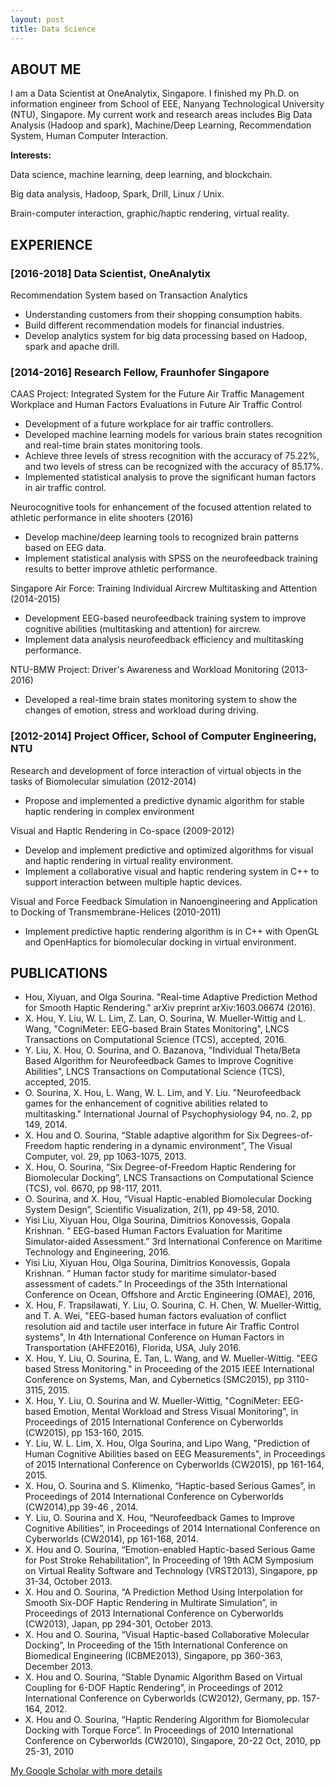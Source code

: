 ```yaml
---
layout: post
title: Data Science
---
```

## ABOUT ME
I am a Data Scientist at OneAnalytix, Singapore. I finished my Ph.D. on information engineer from School of EEE, Nanyang Technological University (NTU), Singapore. My current work and research areas includes Big Data Analysis (Hadoop and spark), Machine/Deep Learning, Recommendation System, Human Computer Interaction.


**Interests:**

Data science, machine learning, deep learning, and blockchain.

Big data analysis, Hadoop, Spark, Drill, Linux / Unix. 

Brain-computer interaction, graphic/haptic rendering, virtual reality.



## EXPERIENCE


### [2016-2018] Data Scientist, OneAnalytix
Recommendation System based on Transaction Analytics
* Understanding customers from their shopping consumption habits.
* Build different recommendation models for financial industries.
* Develop analytics system for big data processing based on Hadoop, spark and apache drill.

### [2014-2016] Research Fellow, Fraunhofer Singapore 
CAAS Project: Integrated System for the Future Air Traffic Management Workplace and Human Factors Evaluations in Future Air Traffic Control 
* Development of a future workplace for air traffic controllers.
* Developed machine learning models for various brain states recognition and real-time brain states monitoring tools.
* Achieve three levels of stress recognition with the accuracy of 75.22%, and two levels of stress can be recognized with the accuracy of 85.17%.
* Implemented statistical analysis to prove the significant human factors in air traffic control.

Neurocognitive tools for enhancement of the focused attention related to athletic performance in elite shooters (2016)
* Develop machine/deep learning tools to recognized brain patterns based on EEG data.
* Implement statistical analysis with SPSS on the neurofeedback training results to better improve athletic performance.

Singapore Air Force: Training Individual Aircrew Multitasking and Attention (2014-2015)
* Development EEG-based neurofeedback training system to improve cognitive abilities (multitasking and attention) for aircrew.
* Implement data analysis neurofeedback efficiency and multitasking performance.

NTU-BMW Project: Driver's Awareness and Workload Monitoring (2013-2016)
* Developed a real-time brain states monitoring system to show the changes of emotion, stress and workload during driving.

### [2012-2014] Project Officer, School of Computer Engineering, NTU 
Research and development of force interaction of virtual objects in the tasks of Biomolecular simulation (2012-2014)
* Propose and implemented a predictive dynamic algorithm for stable haptic rendering in complex environment

Visual and Haptic Rendering in Co-space (2009-2012)
* Develop and implement predictive and optimized algorithms for visual and haptic rendering in virtual reality environment.
* Implement a collaborative visual and haptic rendering system in C++ to support interaction between multiple haptic devices.

Visual and Force Feedback Simulation in Nanoengineering and Application to Docking of Transmembrane-Helices (2010-2011)
* Implement predictive haptic rendering algorithm is in C++ with OpenGL and OpenHaptics for biomolecular docking in virtual environment.


## PUBLICATIONS
* Hou, Xiyuan, and Olga Sourina. "Real-time Adaptive Prediction Method for Smooth Haptic Rendering." arXiv preprint arXiv:1603.06674 (2016).
* X. Hou, Y. Liu, W. L. Lim, Z. Lan, O. Sourina, W. Mueller-Wittig and L. Wang, "CogniMeter: EEG-based Brain States Monitoring", LNCS Transactions on Computational Science (TCS), accepted, 2016.
* Y. Liu, X. Hou, O. Sourina, and O. Bazanova, "Individual Theta/Beta Based Algorithm for Neurofeedback Games to Improve Cognitive Abilities", LNCS Transactions on Computational Science (TCS), accepted, 2015.
* O. Sourina, X. Hou, L. Wang, W. L. Lim, and Y. Liu. "Neurofeedback games for the enhancement of cognitive abilities related to multitasking." International Journal of Psychophysiology 94, no. 2, pp 149, 2014.
* X. Hou and O. Sourina, “Stable adaptive algorithm for Six Degrees-of-Freedom haptic rendering in a dynamic environment”, The Visual Computer, vol. 29, pp 1063-1075, 2013. 
* X. Hou, O. Sourina, “Six Degree-of-Freedom Haptic Rendering for Biomolecular Docking”, LNCS Transactions on Computational Science (TCS), vol. 6670, pp 98-117, 2011. 
* O. Sourina, and X. Hou, “Visual Haptic-enabled Biomolecular Docking System Design”, Scientific Visualization, 2(1), pp 49-58, 2010.
* Yisi Liu, Xiyuan Hou, Olga Sourina, Dimitrios Konovessis, Gopala Krishnan. “ EEG-based Human Factors Evaluation for Maritime Simulator-aided Assessment.” 3rd International Conference on Maritime Technology and Engineering, 2016. 
* Yisi Liu, Xiyuan Hou, Olga Sourina, Dimitrios Konovessis, Gopala Krishnan. “ Human factor study for maritime simulator-based assessment of cadets.” In Proceedings of the 35th International Conference on Ocean, Offshore and Arctic Engineering (OMAE), 2016, 
* X. Hou, F. Trapsilawati, Y. Liu, O. Sourina, C. H. Chen, W. Mueller-Wittig, and T. A. Wei, "EEG-based human factors evaluation of conflict resolution aid and tactile user interface in future Air Traffic Control systems", In 4th International Conference on Human Factors in Transportation (AHFE2016), Florida, USA, July 2016.
* X. Hou, Y. Liu, O. Sourina, E. Tan, L. Wang, and W. Mueller-Wittig. "EEG based Stress Monitoring." in Proceeding of the 2015 IEEE International Conference on Systems, Man, and Cybernetics (SMC2015), pp 3110-3115, 2015.
* X. Hou, Y. Liu, O. Sourina and W. Mueller-Wittig, "CogniMeter: EEG-based Emotion, Mental Workload and Stress Visual Monitoring", in Proceedings of 2015 International Conference on Cyberworlds (CW2015), pp 153-160, 2015.
* Y. Liu, W. L. Lim, X. Hou, Olga Sourina, and Lipo Wang, "Prediction of Human Cognitive Abilities based on EEG Measurements", in Proceedings of 2015 International Conference on Cyberworlds (CW2015), pp 161-164, 2015.
* X. Hou, O. Sourina and S. Klimenko, “Haptic-based Serious Games”, in Proceedings of 2014 International Conference on Cyberworlds (CW2014),pp 39-46 , 2014.
* Y. Liu, O. Sourina and X. Hou, “Neurofeedback Games to Improve Cognitive Abilities”, in Proceedings of 2014 International Conference on Cyberworlds (CW2014), pp 161-168, 2014.
* X. Hou and O. Sourina, “Emotion-enabled Haptic-based Serious Game for Post Stroke Rehabilitation”, In Proceeding of 19th ACM Symposium on Virtual Reality Software and Technology (VRST2013), Singapore, pp 31-34, October 2013. 
* X. Hou and O. Sourina, “A Prediction Method Using Interpolation for Smooth Six-DOF Haptic Rendering in Multirate Simulation”, in Proceedings of 2013 International Conference on Cyberworlds (CW2013), Japan, pp 294-301, October 2013.
* X. Hou and O. Sourina, “Visual Haptic-based Collaborative Molecular Docking”, In Proceeding of the 15th International Conference on Biomedical Engineering (ICBME2013), Singapore, pp 360-363, December 2013. 
* X. Hou and O. Sourina, “Stable Dynamic Algorithm Based on Virtual Coupling for 6-DOF Haptic Rendering”, in Proceedings of 2012 International Conference on Cyberworlds (CW2012), Germany, pp. 157-164, 2012.
* X. Hou and O. Sourina, “Haptic Rendering Algorithm for Biomolecular Docking with Torque Force”. In Proceedings of 2010 International Conference on Cyberworlds (CW2010), Singapore, 20-22 Oct, 2010, pp 25-31, 2010


[My Google Scholar with more details](https://scholar.google.com.sg/citations?user=A-CgcEIAAAAJ&hl)
